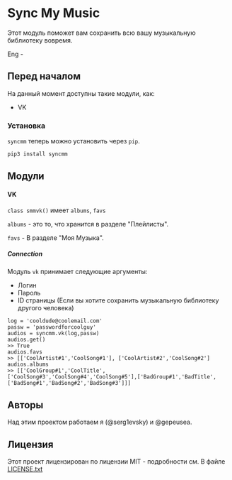 # Sync My Music

Этот модуль поможет вам сохранить всю вашу музыкальную библиотеку вовремя.

Eng - 

## Перед началом 

На данный момент доступны такие модули, как:

* VK

### Установка

`syncmm` теперь можно установить через `pip`.

```python
pip3 install syncmm
```

## Модули

#### VK

`class smmvk()` имеет `albums`, `favs`

`albums` - это  то, что хранится в разделе "Плейлисты".

`favs` - В разделе "Моя Музыка".

##### Connection

Модуль `vk` принимает следующие аргументы:

* Логин
* Пароль
* ID страницы (Если вы хотите сохранить музыкальную библиотеку другого человека)

```
log = 'cooldude@coolemail.com'
passw = 'passwordforcoolguy'
audios = syncmm.vk(log,passw)
audios.get()
>> True
audios.favs
>> [['CoolArtist#1','CoolSong#1'], ['CoolArtist#2','CoolSong#2']
audios.albums
>> [['CoolGroup#1','CoolTitle',['CoolSong#3','CoolSong#4','CoolSong#5'],['BadGroup#1','BadTitle',['BadSong#1','BadSong#2','BadSong#3']]]
```

## Авторы

Над этим проектом работаем я (@serg1evsky) и @gepeusea. 

## Лицензия

Этот проект лицензирован по лицензии MIT - подробности см. В файле [LICENSE.txt](LICENSE.txt) 